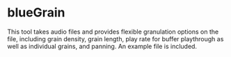 # blueGrain
This tool takes audio files and provides flexible granulation options on the file, including grain density, grain length, play rate for buffer playthrough as well as individual grains, and panning. An example file is included.
